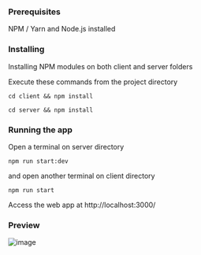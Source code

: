 ### Prerequisites

NPM / Yarn and Node.js installed

### Installing

Installing NPM modules on both client and server folders

Execute these commands from the project directory

```
cd client && npm install
```

```
cd server && npm install
```

### Running the app

Open a terminal on server directory

```
npm run start:dev
```

and open another terminal on client directory
```
npm run start
```

Access the web app at http://localhost:3000/

### Preview
![image](https://user-images.githubusercontent.com/11045113/142147534-b82d5758-00d0-43a6-99b2-2d396df14670.png)
